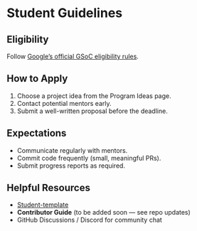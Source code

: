 # Student Guidelines

## Eligibility
Follow [Google’s official GSoC eligibility rules](https://summerofcode.withgoogle.com/).

## How to Apply
1. Choose a project idea from the Program Ideas page.
2. Contact potential mentors early.
3. Submit a well-written proposal before the deadline.

## Expectations
- Communicate regularly with mentors.
- Commit code frequently (small, meaningful PRs).
- Submit progress reports as required.

## Helpful Resources
- [Student-template](../student-template.md) 
- **Contributor Guide** (to be added soon — see repo updates)
- GitHub Discussions / Discord for community chat